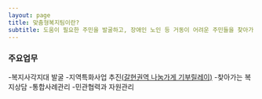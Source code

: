 ```yaml
---
layout: page
title: 맞춤형복지팀이란?
subtitle: 도움이 필요한 주민을 발굴하고, 장애인 노인 등 거동이 어려운 주민들을 찾아가 상담하는 서비스를 제공
---
```



### 주요업무

-복지사각지대 발굴
-지역특화사업 추진[(갈현권역 나눔가게 기부릴레이)](https://galhyuncc.github.io/about/)
-찾아가는 복지상담
-통합사례관리
-민관협력과 자원관리
